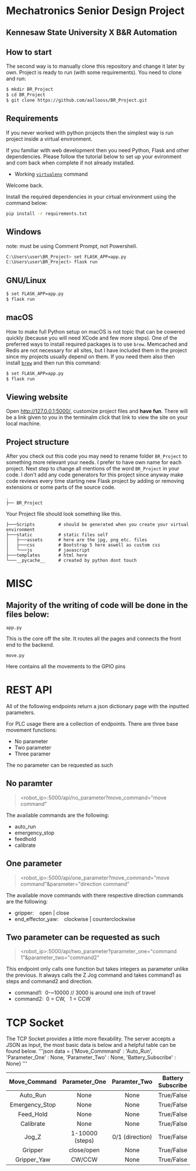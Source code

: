 # Mechatronics Senior Design Project

## Kennesaw State University X B&R Automation

## How to start

The second way is to manually clone this repository and change it later by own. Project is ready to run (with some requirements). You need to clone and run:

```sh
$ mkdir BR_Project
$ cd BR_Project
$ git clone https://github.com/aallooss/BR_Project.git
```

## Requirements

If you never worked with python projects then the simplest way is run project inside a virtual environment.

If you familiar with web development then you need Python, Flask and other dependencies.
Please follow the tutorial below to set up your evironment and com back when complete if not already installed.

- Working [`virtualenv`](https://python.land/virtual-environments/virtualenv) command

Welcome back.

Install the required dependencies in your cirtual environment using the command below:

```sh
pip install -r requirements.txt
```

## Windows

note: must be using Comment Prompt, not Powershell.

```sh
C:\Users\user\BR_Project> set FLASK_APP=app.py
C:\Users\user\BR_Project> flask run
```

## GNU/Linux

```sh
$ set FLASK_APP=app.py
$ flask run
```

## macOS

How to make full Python setup on macOS is not topic that can be cowered quickly (because you will need XCode and few more steps). One of the preferred ways to install required packages is to use `brew`. Memcached and Redis are not necessary for all sites, but I have included them in the project since my projects usually depend on them. If you need them also then install [`brew`](http://brew.sh) and then run this command:

```sh
$ set FLASK_APP=app.py
$ flask run
```

## Viewing website

Open http://127.0.0.1:5000/, customize project files and **have fun**. There will be a link given to you in the terminalm click that link to view the site on your local machine.

## Project structure

After you check out this code you may need to rename folder `BR_Project` to something more relevant your needs. I prefer to have own name for each project. Next step to change all mentions of the word `BR_Project` in your code. I don't add any code generators for this project since anyway make code reviews every time starting new Flask project by adding or removing extensions or some parts of the source code.

    .
    ├── BR_Project

Your Project file should look something like this.

    ├───Scripts         # should be generated when you create your virtual environment
    ├───static          # static files self
    │   ├───assets      # here are the jpg, png etc. files
    │   ├───css         # Bootstrap 5 here aswell as custom css
    │   └───js          # javascript
    ├───templates       # html here
    └───__pycache__     # created by python dont touch

# MISC

## Majority of the writing of code will be done in the files below:

    app.py

This is the core off the site. It routes all the pages and connects the front end to the backend.

    move.py

Here contains all the movements to the GPIO pins

# REST API

All of the following endpoints return a json dictionary page with the inputted parameters.

For PLC usage there are a collection of endpoints. There are three base movement functions:

* No parameter
* Two parameter
* Three paramer

The no parameter can be requested as such

## No paramter

> <robot_ip>:5000/api/no_parameter?move_command="move command"

The available commands are the following:

* auto_run
* emergency_stop
* feedhold
* calibrate

## One parameter

> <robot_ip>:5000/api/one_parameter?move_command="move command"&parameter="direction command"

The available move commands with there respective direction commands are the following:

* gripper: &nbsp;&nbsp; open | close
* end_effector_yaw: &nbsp;&nbsp; clockwise | counterclockwise

## Two parameter can be requested as such

> <robot_ip>:5000/api/two_parameter?parameter_one="command 1"&parameter_two="command2"

This endpoint only calls one function but takes integers as parameter unlike the previous. It always calls the Z Jog command and takes command1 as steps and command2 and direction.

* command1:&nbsp;&nbsp;0-~10000            // 3000 is around one inch of travel
* command2:&nbsp;&nbsp;0 = CW, &nbsp;&nbsp;1 = CCW

# TCP Socket

The TCP Socket provides a little more flexability. The server accepts a JSON as input, the most basic data is below and a helpful table can be found below.
'''json
data = {'Move_Commmand'     : 'Auto_Run',
        'Parameter_One'                : None,
        'Parameter_Two'                 : None,
        'Battery_Subscribe'            : None}
'''


|  Move_Command  |  Parameter_One  |  Paramter_Two  | Battery Subscribe |  |
| :------------: | :-------------: | :-------------: | :---------------: | :-: |
|    Auto_Run    |      None      |      None      |    True/False    |  |
| Emergency_Stop |      None      |      None      |    True/False    |  |
|   Feed_Hold   |      None      |      None      |    True/False    |  |
|   Calibrate   |      None      |      None      |    True/False    |  |
|     Jog_Z     | 1-10000 (steps) | 0/1 (direction) |    True/False    |  |
|    Gripper    |   close/open   |      None      |    True/False    |  |
|  Gripper_Yaw  |     CW/CCW     |      None      |    True/False    |  |

